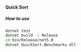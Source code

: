 #### Quick Sort

##### How to use
```sh
dotnet test
dotnet build -c Release
cd bin/Release/net5.0
dotnet QuickSort.Benchmarks.dll
```
